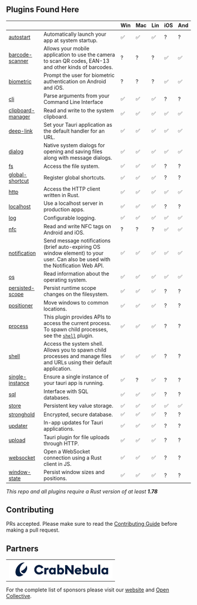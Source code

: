 ## Plugins Found Here

|                                                |                                                                                                                                                                | Win | Mac | Lin | iOS | And |
| ---------------------------------------------- | -------------------------------------------------------------------------------------------------------------------------------------------------------------- | --- | --- | --- | --- | --- |
| [autostart](plugins/autostart)                 | Automatically launch your app at system startup.                                                                                                               | ✅  | ✅  | ✅  | ?   | ?   |
| [barcode-scanner](plugins/barcode-scanner)     | Allows your mobile application to use the camera to scan QR codes, EAN-13 and other kinds of barcodes.                                                         | ?   | ?   | ?   | ✅  | ✅  |
| [biometric](plugins/biometric)                 | Prompt the user for biometric authentication on Android and iOS.                                                                                               | ?   | ?   | ?   | ✅  | ✅  |
| [cli](plugins/cli)                             | Parse arguments from your Command Line Interface                                                                                                               | ✅  | ✅  | ✅  | ?   | ?   |
| [clipboard-manager](plugins/clipboard-manager) | Read and write to the system clipboard.                                                                                                                        | ✅  | ✅  | ✅  | ✅  | ✅  |
| [deep-link](plugins/deep-link)                 | Set your Tauri application as the default handler for an URL.                                                                                                  | ✅  | ✅  | ✅  | ✅  | ✅  |
| [dialog](plugins/dialog)                       | Native system dialogs for opening and saving files along with message dialogs.                                                                                 | ✅  | ✅  | ✅  | ✅  | ✅  |
| [fs](plugins/fs)                               | Access the file system.                                                                                                                                        | ✅  | ✅  | ✅  | ?   | ?   |
| [global-shortcut](plugins/global-shortcut)     | Register global shortcuts.                                                                                                                                     | ✅  | ✅  | ✅  | ?   | ?   |
| [http](plugins/http)                           | Access the HTTP client written in Rust.                                                                                                                        | ✅  | ✅  | ✅  | ✅  | ✅  |
| [localhost](plugins/localhost)                 | Use a localhost server in production apps.                                                                                                                     | ✅  | ✅  | ✅  | ?   | ?   |
| [log](plugins/log)                             | Configurable logging.                                                                                                                                          | ✅  | ✅  | ✅  | ✅  | ✅  |
| [nfc](plugins/nfc)                             | Read and write NFC tags on Android and iOS.                                                                                                                    | ?   | ?   | ?   | ✅  | ✅  |
| [notification](plugins/notification)           | Send message notifications (brief auto-expiring OS window element) to your user. Can also be used with the Notification Web API.                               | ✅  | ✅  | ✅  | ✅  | ✅  |
| [os](plugins/os)                               | Read information about the operating system.                                                                                                                   | ✅  | ✅  | ✅  | ✅  | ✅  |
| [persisted-scope](plugins/persisted-scope)     | Persist runtime scope changes on the filesystem.                                                                                                               | ✅  | ✅  | ✅  | ?   | ?   |
| [positioner](plugins/positioner)               | Move windows to common locations.                                                                                                                              | ✅  | ✅  | ✅  | ?   | ?   |
| [process](plugins/process)                     | This plugin provides APIs to access the current process. To spawn child processes, see the [`shell`](https://github.com/tauri-apps/tauri-plugin-shell) plugin. | ✅  | ✅  | ✅  | ?   | ?   |
| [shell](plugins/shell)                         | Access the system shell. Allows you to spawn child processes and manage files and URLs using their default application.                                        | ✅  | ✅  | ✅  | ?   | ?   |
| [single-instance](plugins/single-instance)     | Ensure a single instance of your tauri app is running.                                                                                                         | ✅  | ?   | ✅  | ?   | ?   |
| [sql](plugins/sql)                             | Interface with SQL databases.                                                                                                                                  | ✅  | ✅  | ✅  | ?   | ?   |
| [store](plugins/store)                         | Persistent key value storage.                                                                                                                                  | ✅  | ✅  | ✅  | ✅  | ✅  |
| [stronghold](plugins/stronghold)               | Encrypted, secure database.                                                                                                                                    | ✅  | ✅  | ✅  | ?   | ?   |
| [updater](plugins/updater)                     | In-app updates for Tauri applications.                                                                                                                         | ✅  | ✅  | ✅  | ?   | ?   |
| [upload](plugins/upload)                       | Tauri plugin for file uploads through HTTP.                                                                                                                    | ✅  | ✅  | ✅  | ?   | ?   |
| [websocket](plugins/websocket)                 | Open a WebSocket connection using a Rust client in JS.                                                                                                         | ✅  | ✅  | ✅  | ?   | ?   |
| [window-state](plugins/window-state)           | Persist window sizes and positions.                                                                                                                            | ✅  | ✅  | ✅  | ?   | ?   |

_This repo and all plugins require a Rust version of at least **1.78**_

## Contributing

PRs accepted. Please make sure to read the [Contributing Guide](https://github.com/tauri-apps/tauri/blob/dev/.github/CONTRIBUTING.md) before making a pull request.

## Partners

<table>
  <tbody>
    <tr>
      <td align="center" valign="middle">
        <a href="https://crabnebula.dev" target="_blank">
          <img src=".github/sponsors/crabnebula.svg" alt="CrabNebula" width="283">
        </a>
      </td>
    </tr>
  </tbody>
</table>

For the complete list of sponsors please visit our [website](https://tauri.app#sponsors) and [Open Collective](https://opencollective.com/tauri).
